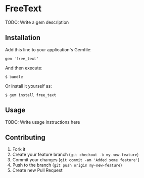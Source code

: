 # FreeText

TODO: Write a gem description

## Installation

Add this line to your application's Gemfile:

    gem 'free_text'

And then execute:

    $ bundle

Or install it yourself as:

    $ gem install free_text

## Usage

TODO: Write usage instructions here

## Contributing

1. Fork it
2. Create your feature branch (`git checkout -b my-new-feature`)
3. Commit your changes (`git commit -am 'Added some feature'`)
4. Push to the branch (`git push origin my-new-feature`)
5. Create new Pull Request
